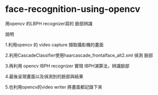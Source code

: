 # face-recognition-using-opencv
用opencv 的LBPH recognizer寫的 臉部辨識 


說明

  1.利用opencv 的 video capture 擷取攝影機的畫面

  2.利用CascadeClassifier使用haarcascade_frontalface_alt2.xml 偵測 臉部

  3.再利用 opencv IBPH recognizer 實現 IBPH演算法，辨識臉部

  4.最後呈現畫面以及偵測到的臉部與結果
  
  5.也利用opencv的video writer 將畫面都記錄下來
